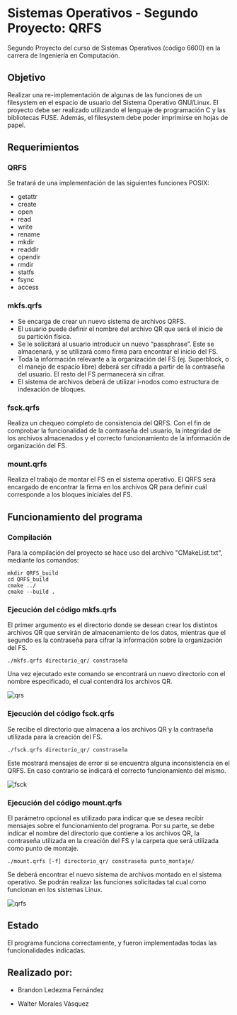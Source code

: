 # Sistemas Operativos - Segundo Proyecto: QRFS

Segundo Proyecto del curso de Sistemas Operativos (código 6600) en la carrera de Ingeniería en Computación.

## Objetivo

Realizar una re-implementación de algunas de las funciones de un filesystem en el espacio de usuario del Sistema Operativo GNU/Linux. El proyecto debe ser realizado utilizando el lenguaje de programación C y las bibliotecas FUSE. Además, el filesystem debe poder imprimirse en hojas de papel.

## Requerimientos

### QRFS

Se tratará de una implementación de las siguientes funciones POSIX:

* getattr
* create
* open
* read
* write
* rename
* mkdir
* readdir
* opendir
* rmdir
* statfs
* fsync
* access

### mkfs.qrfs

* Se encarga de crear un nuevo sistema de archivos QRFS.
* El usuario puede definir el nombre del archivo QR que será el inicio de su partición física.
* Se le solicitará al usuario introducir un nuevo “passphrase”. Este se almacenará, y se utilizará como firma para encontrar el inicio del FS.
* Toda la información relevante a la organización del FS (ej. Superblock, o el manejo de espacio libre) deberá ser cifrada a partir de la contraseña del usuario. El resto del FS permanecerá sin cifrar.
* El sistema de archivos deberá de utilizar i-nodos como estructura de indexación de bloques.

### fsck.qrfs

Realiza un chequeo completo de consistencia del QRFS. Con el fin de comprobar la funcionalidad de la contraseña del usuario, la integridad de los archivos almacenados y el correcto funcionamiento de la información de organización del FS.

### mount.qrfs

Realiza el trabajo de montar el FS en el sistema operativo. El QRFS será encargado de encontrar la firma en los archivos QR para definir cuál corresponde a los bloques iniciales del FS.

## Funcionamiento del programa

### Compilación

Para la compilación del proyecto se hace uso del archivo "CMakeList.txt", mediante los comandos:

```console
mkdir QRFS_build
cd QRFS_build
cmake ../
cmake --build .
```

### Ejecución del código mkfs.qrfs

El primer argumento es el directorio donde se desean crear los distintos archivos QR que servirán de almacenamiento de los datos, mientras que el segundo es la contraseña para cifrar la información sobre la organización del FS.

```console
./mkfs.qrfs directorio_qr/ constraseña
```

Una vez ejecutado este comando se encontrará un nuevo directorio con el nombre especificado, el cual contendrá los archivos QR.

![qrs](https://user-images.githubusercontent.com/56206208/129429353-f3c58e39-e6fe-47a9-b419-c78fb4e58046.png)

### Ejecución del código fsck.qrfs

Se recibe el directorio que almacena a los archivos QR y la contraseña utilizada para la creación del FS. 

```console
./fsck.qrfs directorio_qr/ constraseña
```

Este mostrará mensajes de error si se encuentra alguna inconsistencia en el QRFS. En caso contrario se indicará el correcto funcionamiento del mismo.

![fsck](https://user-images.githubusercontent.com/56206208/129429317-a6a8b181-b019-412a-86d6-71b282e4dab8.png)

### Ejecución del código mount.qrfs

El parámetro opcional es utilizado para indicar que se desea recibir mensajes sobre el funcionamiento del programa. Por su parte, se debe indicar el nombre del directorio que contiene a los archivos QR, la contraseña utilizada en la creación del FS y la carpeta que será utilizada como punto de montaje.

```console
./mount.qrfs [-f] directorio_qr/ constraseña punto_montaje/
```

Se deberá encontrar el nuevo sistema de archivos montado en el sistema operativo. Se podrán realizar las funciones solicitadas tal cual como funcionan en los sistemas Linux.

![qrfs](https://user-images.githubusercontent.com/56206208/129429308-1cef74d3-7e6d-43e2-bd50-1b34cd092025.png) 

## Estado

El programa funciona correctamente, y fueron implementadas todas las funcionalidades indicadas.

## Realizado por:

* Brandon Ledezma Fernández

* Walter Morales Vásquez
